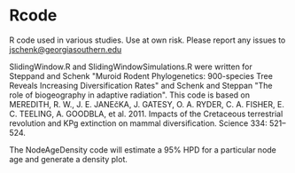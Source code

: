 # Rcode

R code used in various studies.
Use at own risk.
Please report any issues to jschenk@georgiasouthern.edu



SlidingWindow.R and SlidingWindowSimulations.R were written for Steppand and Schenk "Muroid Rodent Phylogenetics: 900-species Tree Reveals Increasing Diversification Rates" and Schenk and Steppan "The role of biogeography in adaptive radiation".  This code is based on MEREDITH, R. W., J. E. JANEčKA, J. GATESY, O. A. RYDER, C. A. FISHER, E. C. TEELING, A. GOODBLA, et al. 2011. Impacts of the Cretaceous terrestrial revolution and KPg extinction on mammal diversification. Science 334: 521–524.  

The NodeAgeDensity code will estimate a 95% HPD for a particular node age and generate a density plot.  



